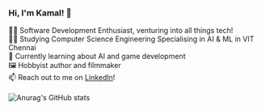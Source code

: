 ### Hi, I'm Kamal! 👋

👨‍💻 Software Development Enthusiast, venturing into all things tech!</br>
👨‍🎓 Studying Computer Science Engineering Specialising in AI & ML in VIT Chennai</br>
💭 Currently learning about AI and game development</br>
🖼️ Hobbyist author and filmmaker</br>
📫 Reach out to me on [LinkedIn](https://www.linkedin.com/in/v-kamal-jerome)!</br>
</br>
![Anurag's GitHub stats](https://github-readme-stats.vercel.app/api?username=KamalJerome&theme=chartreuse-dark&show_icons=true)
<!--
**KamalJerome/KamalJerome** is a ✨ _special_ ✨ repository because its `README.md` (this file) appears on your GitHub profile.

Here are some ideas to get you started:

- 🔭 I’m currently working on ...
- 🌱 I’m currently learning ...
- 👯 I’m looking to collaborate on ...
- 🤔 I’m looking for help with ...
- 💬 Ask me about ...
- 📫 How to reach me: ...
- 😄 Pronouns: ...
- ⚡ Fun fact: ...
-->
